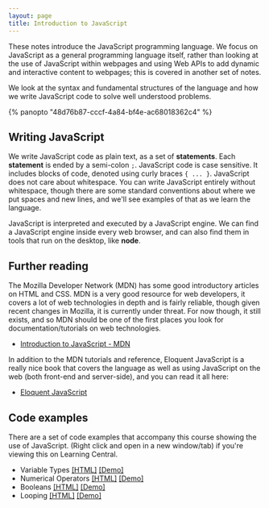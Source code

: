 ```yaml
---
layout: page
title: Introduction to JavaScript
---
```


These notes introduce the JavaScript programming language. We focus on JavaScript as a general programming language itself, rather than looking at the use of JavaScript within webpages and using Web APIs to add dynamic and interactive content to webpages; this is covered in another set of notes.

We look at the syntax and fundamental structures of the language and how we write JavaScript code to solve well understood problems.

{% panopto "48d76b87-cccf-4a84-bf4e-ac68018362c4" %}

## Writing JavaScript

We write JavaScript code as plain text, as a set of **statements**. Each **statement** is ended by a semi-colon `;`. JavaScript code is case sensitive. It includes blocks of code, denoted using curly braces `{ ... }`. JavaScript does not care about whitespace. You can write JavaScript entirely without whitespace, though there are some standard conventions about where we put spaces and new lines, and we'll see examples of that as we learn the language.

JavaScript is interpreted and executed by a JavaScript engine. We can find a JavaScript engine inside every web browser, and can also find them in tools that run on the desktop, like **node**.

## Further reading

The Mozilla Developer Network (MDN) has some good introductory articles on HTML and CSS. MDN is a very good resource for web developers, it covers a lot of web technologies in depth and is fairly reliable, though given recent changes in Mozilla, it is currently under threat. For now though, it still exists, and so MDN should be one of the first places you look for documentation/tutorials on web technologies.

-   [Introduction to JavaScript - MDN](https://developer.mozilla.org/en-US/docs/Web/JavaScript)

In addition to the MDN tutorials and reference, Eloquent JavaScript is a really nice book that covers the language as well as using JavaScript on the web (both front-end and server-side), and you can read it all here:

-   [Eloquent JavaScript](https://eloquentjavascript.net/)

## Code examples

There are a set of code examples that accompany this course showing the use of JavaScript. (Right click and open in a new window/tab) if you're viewing this on Learning Central.

-   Variable Types [[HTML]](https://github.com/martinjc/introduction-to-js/blob/main/src/examples/basic-js/types.html) [[Demo]](https://martinjc.github.io/introduction-to-js/examples/basic-js/types.html)
-   Numerical Operators [[HTML]](https://github.com/martinjc/introduction-to-js/blob/main/src/examples/basic-js/numbers.html) [[Demo]](https://martinjc.github.io/introduction-to-js/examples/basic-js/numbers.html)
-   Booleans [[HTML]](https://github.com/martinjc/introduction-to-js/blob/main/src/examples/basic-js/booleans.html) [[Demo]](https://martinjc.github.io/introduction-to-js/examples/basic-js/booleans.html)
-   Looping [[HTML]](https://github.com/martinjc/introduction-to-js/blob/main/src/examples/basic-js/looping.html) [[Demo]](https://martinjc.github.io/introduction-to-js/examples/basic-js/looping.html)
